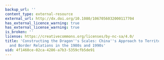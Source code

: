 ```yaml
---
backup_url: ''
content_type: external-resource
external_url: http://dx.doi.org/10.1080/1067056032000117704
has_external_licence_warning: true
has_external_license_warning: true
is_broken: ''
license: https://creativecommons.org/licenses/by-nc-sa/4.0/
title: 'Constructing the Dragon''s Scales: China''s Approach to Territorial Sovereignty
  and Border Relations in the 1980s and 1990s'
uid: 4f1460ce-02ca-4286-a7b3-5359cfb5de91
---
```

